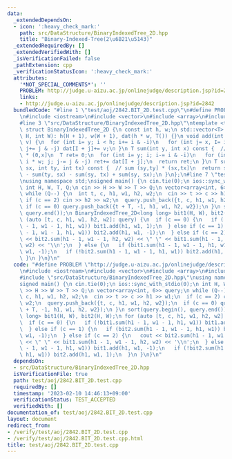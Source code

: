 ```yaml
---
data:
  _extendedDependsOn:
  - icon: ':heavy_check_mark:'
    path: src/DataStructure/BinaryIndexedTree_2D.hpp
    title: "Binary-Indexed-Tree(2\u6B21\u5143)"
  _extendedRequiredBy: []
  _extendedVerifiedWith: []
  _isVerificationFailed: false
  _pathExtension: cpp
  _verificationStatusIcon: ':heavy_check_mark:'
  attributes:
    '*NOT_SPECIAL_COMMENTS*': ''
    PROBLEM: http://judge.u-aizu.ac.jp/onlinejudge/description.jsp?id=2842
    links:
    - http://judge.u-aizu.ac.jp/onlinejudge/description.jsp?id=2842
  bundledCode: "#line 1 \"test/aoj/2842.BIT_2D.test.cpp\"\n#define PROBLEM \"http://judge.u-aizu.ac.jp/onlinejudge/description.jsp?id=2842\"\
    \n#include <iostream>\n#include <vector>\n#include <array>\n#include <algorithm>\n\
    #line 3 \"src/DataStructure/BinaryIndexedTree_2D.hpp\"\ntemplate <typename T>\
    \ struct BinaryIndexedTree_2D {\n const int h, w;\n std::vector<T> dat;\n BinaryIndexedTree_2D(int\
    \ H, int W): h(H + 1), w(W + 1), dat(h * w, T()) {}\n void add(int y, int x, T\
    \ v) {\n  for (int i= y; i < h; i+= i & -i)\n   for (int j= x, I= i * w; j < w;\
    \ j+= j & -j) dat[I + j]+= v;\n }\n T sum(int y, int x) const {  // sum (0,y]\
    \ * (0,x]\n  T ret= 0;\n  for (int i= y; i; i-= i & -i)\n   for (int j= x, I=\
    \ i * w; j; j-= j & -j) ret+= dat[I + j];\n  return ret;\n }\n T sum(int sy, int\
    \ sx, int ty, int tx) const {  // sum (sy,ty] * (sx,tx]\n  return sum(ty, tx)\
    \ - sum(ty, sx) - sum(sy, tx) + sum(sy, sx);\n }\n};\n#line 7 \"test/aoj/2842.BIT_2D.test.cpp\"\
    \nusing namespace std;\nsigned main() {\n cin.tie(0);\n ios::sync_with_stdio(0);\n\
    \ int H, W, T, Q;\n cin >> H >> W >> T >> Q;\n vector<array<int, 6>> query;\n\
    \ while (Q--) {\n  int t, c, h1, w1, h2, w2;\n  cin >> t >> c >> h1 >> w1;\n \
    \ if (c == 2) cin >> h2 >> w2;\n  query.push_back({t, c, h1, w1, h2, w2});\n \
    \ if (c == 0) query.push_back({t + T, -1, h1, w1, h2, w2});\n }\n sort(query.begin(),\
    \ query.end());\n BinaryIndexedTree_2D<long long> bit1(H, W), bit2(H, W);\n for\
    \ (auto [t, c, h1, w1, h2, w2]: query) {\n  if (c == 0) {\n   if (!bit1.sum(h1\
    \ - 1, w1 - 1, h1, w1)) bit1.add(h1, w1, 1);\n  } else if (c == 1) {\n   if (bit2.sum(h1\
    \ - 1, w1 - 1, h1, w1)) bit2.add(h1, w1, -1);\n  } else if (c == 2) {\n   cout\
    \ << bit2.sum(h1 - 1, w1 - 1, h2, w2) << \" \" << bit1.sum(h1 - 1, w1 - 1, h2,\
    \ w2) << '\\n';\n  } else {\n   if (bit1.sum(h1 - 1, w1 - 1, h1, w1)) bit1.add(h1,\
    \ w1, -1);\n   if (!bit2.sum(h1 - 1, w1 - 1, h1, w1)) bit2.add(h1, w1, 1);\n \
    \ }\n }\n}\n"
  code: "#define PROBLEM \"http://judge.u-aizu.ac.jp/onlinejudge/description.jsp?id=2842\"\
    \n#include <iostream>\n#include <vector>\n#include <array>\n#include <algorithm>\n\
    #include \"src/DataStructure/BinaryIndexedTree_2D.hpp\"\nusing namespace std;\n\
    signed main() {\n cin.tie(0);\n ios::sync_with_stdio(0);\n int H, W, T, Q;\n cin\
    \ >> H >> W >> T >> Q;\n vector<array<int, 6>> query;\n while (Q--) {\n  int t,\
    \ c, h1, w1, h2, w2;\n  cin >> t >> c >> h1 >> w1;\n  if (c == 2) cin >> h2 >>\
    \ w2;\n  query.push_back({t, c, h1, w1, h2, w2});\n  if (c == 0) query.push_back({t\
    \ + T, -1, h1, w1, h2, w2});\n }\n sort(query.begin(), query.end());\n BinaryIndexedTree_2D<long\
    \ long> bit1(H, W), bit2(H, W);\n for (auto [t, c, h1, w1, h2, w2]: query) {\n\
    \  if (c == 0) {\n   if (!bit1.sum(h1 - 1, w1 - 1, h1, w1)) bit1.add(h1, w1, 1);\n\
    \  } else if (c == 1) {\n   if (bit2.sum(h1 - 1, w1 - 1, h1, w1)) bit2.add(h1,\
    \ w1, -1);\n  } else if (c == 2) {\n   cout << bit2.sum(h1 - 1, w1 - 1, h2, w2)\
    \ << \" \" << bit1.sum(h1 - 1, w1 - 1, h2, w2) << '\\n';\n  } else {\n   if (bit1.sum(h1\
    \ - 1, w1 - 1, h1, w1)) bit1.add(h1, w1, -1);\n   if (!bit2.sum(h1 - 1, w1 - 1,\
    \ h1, w1)) bit2.add(h1, w1, 1);\n  }\n }\n}\n"
  dependsOn:
  - src/DataStructure/BinaryIndexedTree_2D.hpp
  isVerificationFile: true
  path: test/aoj/2842.BIT_2D.test.cpp
  requiredBy: []
  timestamp: '2023-02-10 14:46:13+09:00'
  verificationStatus: TEST_ACCEPTED
  verifiedWith: []
documentation_of: test/aoj/2842.BIT_2D.test.cpp
layout: document
redirect_from:
- /verify/test/aoj/2842.BIT_2D.test.cpp
- /verify/test/aoj/2842.BIT_2D.test.cpp.html
title: test/aoj/2842.BIT_2D.test.cpp
---
```

